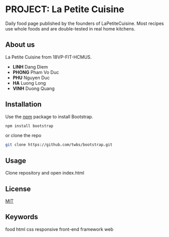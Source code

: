 # PROJECT: La Petite Cuisine

Daily food page published by the founders of LaPetiteCuisine. Most recipes use whole foods and are double-tested in real home kitchens.

## About us

La Petite Cuisine from 18VP-FIT-HCMUS.

* **LINH** Dang Diem
* **PHONG** Pham Vo Duc
* **PHU** Nguyen Duc
* **HA** Luong Long
* **VINH** Duong Quang

## Installation

Use the [npm](https://www.npmjs.com/package/bootstrap) package to install Bootstrap.

```bash
npm install bootstrap
```
or clone the repo

```bash
git clone https://github.com/twbs/bootstrap.git
```

## Usage

Clone repository and open index.html

## License

[MIT](https://choosealicense.com/licenses/mit/)

## Keywords

food html css responsive front-end framework web
